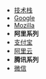 * [技术栈](tech-stack/README.md)
* [Google](tech-stack/google.md)
* [Mozilla](tech-stack/mozilla.md)
* **阿里系列**
* [支付宝](tech-stack/ali/alipay.md)
* [阿里云](tech-stack/ali/aliyun.md)
* **腾讯系列**
* [微信](tech-stack/tencent/wechat.md)
